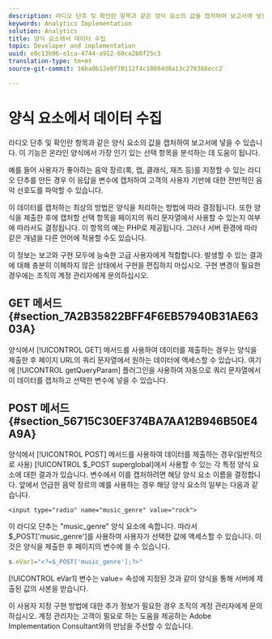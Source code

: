```yaml
---
description: 라디오 단추 및 확인란 항목과 같은 양식 요소의 값을 캡처하여 보고서에 넣을 수 있습니다. 이 기능은 온라인 양식에서 가장 인기 있는 선택 항목을 분석하는 데 도움이 됩니다.
keywords: Analytics Implementation
solution: Analytics
title: 양식 요소에서 데이터 수집
topic: Developer and implementation
uuid: e0c13b96-e1ca-4744-a912-60ca2b8f25c3
translation-type: tm+mt
source-git-commit: 16ba0b12e0f70112f4c10804d0a13c278388ecc2

---
```



# 양식 요소에서 데이터 수집

라디오 단추 및 확인란 항목과 같은 양식 요소의 값을 캡처하여 보고서에 넣을 수 있습니다. 이 기능은 온라인 양식에서 가장 인기 있는 선택 항목을 분석하는 데 도움이 됩니다.

예를 들어 사용자가 좋아하는 음악 장르(록, 랩, 클래식, 재즈 등)를 지정할 수 있는 라디오 단추를 만든 경우 이 응답을 변수에 캡처하여 고객의 사용자 기반에 대한 전반적인 음악 선호도를 파악할 수 있습니다.

이 데이터를 캡처하는 최상의 방법은 양식을 처리하는 방법에 따라 결정됩니다. 또한 양식을 제출한 후에 캡처할 선택 항목을 페이지의 쿼리 문자열에서 사용할 수 있는지 여부에 따라서도 결정됩니다. 이 항목의 예는 PHP로 제공됩니다. 그러나 서버 환경에 따라 같은 개념을 다른 언어에 적용할 수도 있습니다.

이 정보는 보고와 구현 모두에 능숙한 고급 사용자에게 적합합니다. 발생할 수 있는 결과에 대해 충분히 이해하지 않은 상태에서 구현을 편집하지 마십시오. 구현 변경이 필요한 경우에는 조직의 계정 관리자에게 문의하십시오.

## GET 메서드 {#section_7A2B35822BFF4F6EB57940B31AE6303A}

양식에서 [!UICONTROL GET] 메서드를 사용하여 데이터를 제출하는 경우는 양식을 제출한 후 페이지 URL의 쿼리 문자열에서 원하는 데이터에 액세스할 수 있습니다. 여기에 [!UICONTROL getQueryParam] 플러그인을 사용하여 자동으로 쿼리 문자열에서 이 데이터를 캡처하고 선택한 변수에 넣을 수 있습니다.

## POST 메서드 {#section_56715C30EF374BA7AA12B946B50E4A9A}

양식에서 [!UICONTROL POST] 메서드를 사용하여 데이터를 제출하는 경우(일반적으로 사용) [!UICONTROL $_POST superglobal]에서 사용할 수 있는 각 특정 양식 요소에 대한 결과가 있습니다. 변수에서 이를 캡처하려면 해당 양식 요소 이름을 결정합니다. 앞에서 언급한 음악 장르의 예를 사용하는 경우 해당 양식 요소의 일부는 다음과 같습니다.

```
<input type="radio" name="music_genre" value="rock">
```

이 라디오 단추는 "music_genre" 양식 요소에 속합니다. 따라서 $_POST['music_genre']를 사용하여 사용자가 선택한 값에 액세스할 수 있습니다. 이것은 양식을 제출한 후 페이지의 변수에 쓸 수 있습니다.

```js
s.eVar1="<?=$_POST['music_genre'];?>"
```

[!UICONTROL eVar1] 변수는 value= 속성에 지정된 것과 같이 양식을 통해 서버에 제출된 값의 사본을 받습니다.

이 사용자 지정 구현 방법에 대한 추가 정보가 필요한 경우 조직의 계정 관리자에게 문의하십시오. 계정 관리자는 고객이 필요로 하는 도움을 제공하는 Adobe Implementation Consultant와의 만남을 주선할 수 있습니다.
